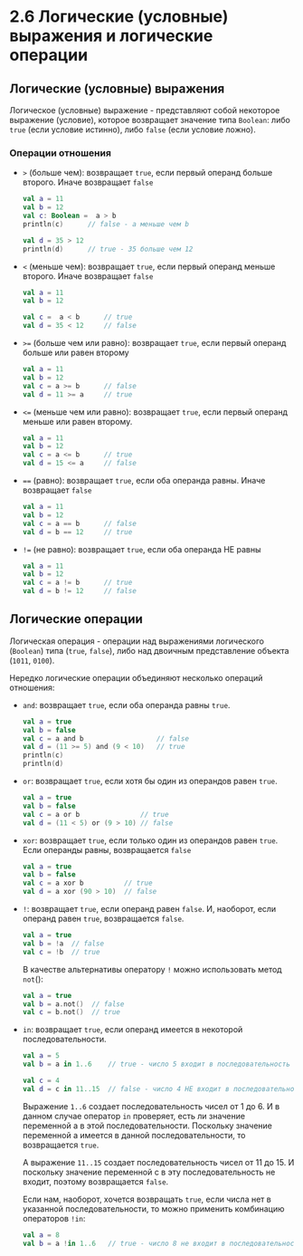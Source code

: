 # 2.6 Логические (условные) выражения и логические операции

## Логические (условные) выражения

Логическое (условные) выражение - представляют собой некоторое выражение (условие), которое возвращает
значение типа `Boolean`: либо `true` (если условие истинно), либо `false` (если условие ложно).

### Операции отношения

- `>` (больше чем): возвращает `true`, если первый операнд больше второго. Иначе возвращает `false`

    ```kotlin
    val a = 11
    val b = 12
    val c: Boolean =  a > b
    println(c)      // false - a меньше чем b

    val d = 35 > 12
    println(d)      // true - 35 больше чем 12
    ```

- `<` (меньше чем): возвращает `true`, если первый операнд меньше второго. Иначе возвращает `false`

    ```kotlin
    val a = 11
    val b = 12
    
    val c =  a < b      // true
    val d = 35 < 12     // false
    ```

- `>=` (больше чем или равно): возвращает `true`, если первый операнд больше или равен второму

    ```kotlin
    val a = 11
    val b = 12
    val c = a >= b      // false
    val d = 11 >= a     // true
    ```

- `<=` (меньше чем или равно): возвращает `true`, если первый операнд меньше или равен второму.

    ```kotlin
    val a = 11
    val b = 12
    val c = a <= b      // true
    val d = 15 <= a     // false
    ```

- `==` (равно): возвращает `true`, если оба операнда равны. Иначе возвращает `false`

    ```kotlin
    val a = 11
    val b = 12
    val c = a == b      // false
    val d = b == 12     // true
    ```

- `!=` (не равно): возвращает `true`, если оба операнда НЕ равны

    ```kotlin
    val a = 11
    val b = 12
    val c = a != b      // true
    val d = b != 12     // false
    ```

## Логические операции

Логическая операция - операции над выражениями логического (`Boolean`) типа (`true`, `false`), либо над двоичным представление объекта (`1011`, `0100`).

Нередко логические операции объединяют несколько операций отношения:

- `and`: возвращает `true`, если оба операнда равны `true`.

    ```kotlin
    val a = true
    val b = false
    val c = a and b                  // false
    val d = (11 >= 5) and (9 < 10)   // true
    println(c)
    println(d)
    ```

- `or`: возвращает `true`, если хотя бы один из операндов равен `true`.

    ```kotlin
    val a = true
    val b = false
    val c = a or b               // true
    val d = (11 < 5) or (9 > 10) // false
    ```

- `xor`: возвращает `true`, если только один из операндов равен `true`. Если операнды равны, возвращается `false`

    ```kotlin
    val a = true
    val b = false
    val c = a xor b          // true
    val d = a xor (90 > 10)  // false
    ```

- `!`: возвращает `true`, если операнд равен `false`. И, наоборот, если операнд равен `true`, возвращается `false`.

    ```kotlin
    val a = true
    val b = !a  // false
    val c = !b  // true
    ```

    В качестве альтернативы оператору `!` можно использовать метод `not`():

    ```kotlin
    val a = true
    val b = a.not()  // false
    val c = b.not()  // true
    ```

- `in`: возвращает `true`, если операнд имеется в некоторой последовательности.

    ```kotlin
    val a = 5
    val b = a in 1..6    // true - число 5 входит в последовательность от 1 до 6

    val c = 4
    val d = c in 11..15  // false - число 4 НЕ входит в последовательность от 11 до 15
    ```

    Выражение `1..6` создает последовательность чисел от 1 до 6. И в данном случае оператор `in` проверяет, есть ли значение переменной a в этой последовательности. Поскольку значение переменной a имеется в данной последовательности, то возвращается `true`. 

    А выражение `11..15` создает последовательность чисел от 11 до 15. И поскольку значение переменной с в эту последовательность не входит, поэтому возвращается `false`. 

    Если нам, наоборот, хочется возвращать `true`, если числа нет в указанной последовательности, то можно применить комбинацию операторов `!in`:

    ```kotlin
    val a = 8
    val b = a !in 1..6   // true - число 8 не входит в последовательность от 1 до 6
    ```
